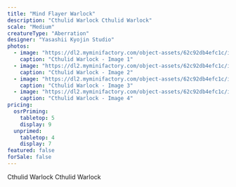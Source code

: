 ```yaml
---
title: "Mind Flayer Warlock"
description: "Cthulid Warlock Cthulid Warlock"
scale: "Medium"
creatureType: "Aberration"
designer: "Yasashii Kyojin Studio"
photos:
  - image: "https://dl2.myminifactory.com/object-assets/62c92db4efc1c/images/720X720-cthulid-b-bob-ps.jpg"
    caption: "Cthulid Warlock - Image 1"
  - image: "https://dl2.myminifactory.com/object-assets/62c92db4efc1c/images/720X720-mindflayer-14.jpg"
    caption: "Cthulid Warlock - Image 2"
  - image: "https://dl2.myminifactory.com/object-assets/62c92db4efc1c/images/720X720-mindflayer-13.jpg"
    caption: "Cthulid Warlock - Image 3"
  - image: "https://dl2.myminifactory.com/object-assets/62c92db4efc1c/images/720X720-mindflayer-11.jpg"
    caption: "Cthulid Warlock - Image 4"
pricing:
  osrPriming:
    tabletop: 5
    display: 9
  unprimed:
    tabletop: 4
    display: 7
featured: false
forSale: false
---
```


Cthulid Warlock Cthulid Warlock